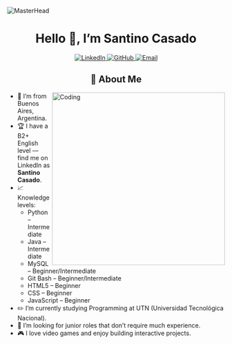 ![MasterHead](https://camo.githubusercontent.com/3167026abe932fe28cb61a7308549da706bc1a8ee81a3cc3169ea75991d2e3d5/68747470733a2f2f692e6962622e636f2f6b3234343135622f4769746875622d42616e6e65722e676966)

<div align="center">
  <h1>Hello 👋, I’m Santino Casado</h1>

  <p>
    <a href="https://www.linkedin.com/in/santino-casado-1841902aa/" target="_blank">
      <img alt="LinkedIn" src="https://img.shields.io/badge/LinkedIn-0077B5?style=for-the-badge&logo=linkedin&logoColor=white" />
    </a>
    <a href="https://github.com/SantinoCasado" target="_blank">
      <img alt="GitHub" src="https://img.shields.io/badge/GitHub-181717?style=for-the-badge&logo=github&logoColor=white" />
    </a>
    <a href="mailto:santinocasado05@gmail.com">
      <img alt="Email" src="https://img.shields.io/badge/Email-D14836?style=for-the-badge&logo=gmail&logoColor=white" />
    </a>
  </p>
</div>

<h2 align="center"> 📌 About Me  </h2>
<img align="right" alt="Coding" width="400" src="https://user-images.githubusercontent.com/74038190/212749695-a6817c5a-a794-462b-afca-1b5ce7dd5e63.gif">

- 🚩 I’m from Buenos Aires, Argentina.  
- 🏆 I have a B2+ English level — find me on LinkedIn as **Santino Casado**.  
- 📈 Knowledge levels:
    - Python – Intermediate  
    - Java – Intermediate  
    - MySQL – Beginner/Intermediate  
    - Git Bash – Beginner/Intermediate  
    - HTML5 – Beginner  
    - CSS – Beginner  
    - JavaScript – Beginner  
- ✏️ I’m currently studying Programming at UTN (Universidad Tecnológica Nacional).  
- 🤔 I’m looking for junior roles that don’t require much experience.  
- 🎮 I love video games and enjoy building interactive projects.  
